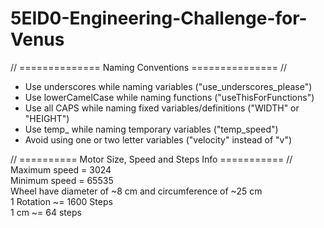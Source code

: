 # 5EID0-Engineering-Challenge-for-Venus
// ============== Naming Conventions =============== //<br />
- Use underscores while naming variables ("use_underscores_please")<br />
- Use lowerCamelCase while naming functions ("useThisForFunctions")<br />
- Use all CAPS while naming fixed variables/definitions ("WIDTH" or "HEIGHT")<br />
- Use temp_ while naming temporary variables ("temp_speed")<br />
- Avoid using one or two letter variables ("velocity" instead of "v")<br />

// ========== Motor Size, Speed and Steps Info =========== //<br />
Maximum speed = 3024<br />
Minimum speed = 65535<br />
Wheel have diameter of ~8 cm and circumference of ~25 cm<br />
1 Rotation ~= 1600 Steps<br />
1 cm ~= 64 steps<br />
